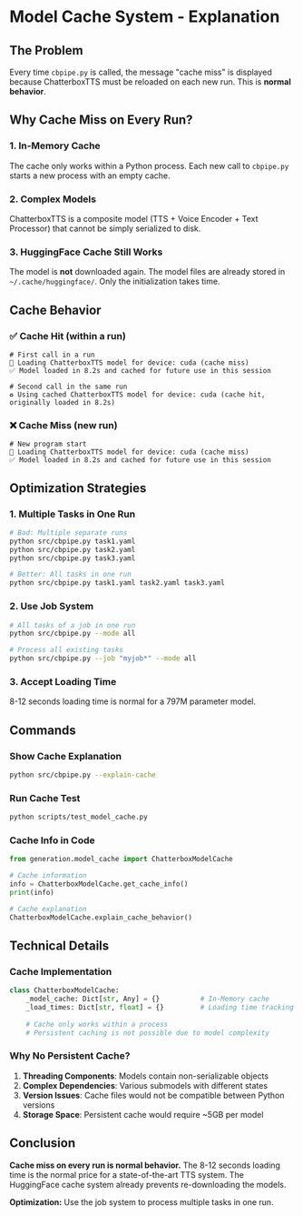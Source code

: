 # Model Cache System - Explanation

## The Problem

Every time `cbpipe.py` is called, the message "cache miss" is displayed because ChatterboxTTS must be reloaded on each new run. This is **normal behavior**.

## Why Cache Miss on Every Run?

### 1. **In-Memory Cache**
The cache only works within a Python process. Each new call to `cbpipe.py` starts a new process with an empty cache.

### 2. **Complex Models**
ChatterboxTTS is a composite model (TTS + Voice Encoder + Text Processor) that cannot be simply serialized to disk.

### 3. **HuggingFace Cache Still Works**
The model is **not** downloaded again. The model files are already stored in `~/.cache/huggingface/`. Only the initialization takes time.

## Cache Behavior

### ✅ Cache Hit (within a run)
```
# First call in a run
🔄 Loading ChatterboxTTS model for device: cuda (cache miss)
✅ Model loaded in 8.2s and cached for future use in this session

# Second call in the same run
♻️ Using cached ChatterboxTTS model for device: cuda (cache hit, originally loaded in 8.2s)
```

### ❌ Cache Miss (new run)
```
# New program start
🔄 Loading ChatterboxTTS model for device: cuda (cache miss)
✅ Model loaded in 8.2s and cached for future use in this session
```

## Optimization Strategies

### 1. **Multiple Tasks in One Run**
```bash
# Bad: Multiple separate runs
python src/cbpipe.py task1.yaml
python src/cbpipe.py task2.yaml
python src/cbpipe.py task3.yaml

# Better: All tasks in one run
python src/cbpipe.py task1.yaml task2.yaml task3.yaml
```

### 2. **Use Job System**
```bash
# All tasks of a job in one run
python src/cbpipe.py --mode all

# Process all existing tasks
python src/cbpipe.py --job "myjob*" --mode all
```

### 3. **Accept Loading Time**
8-12 seconds loading time is normal for a 797M parameter model.

## Commands

### Show Cache Explanation
```bash
python src/cbpipe.py --explain-cache
```

### Run Cache Test
```bash
python scripts/test_model_cache.py
```

### Cache Info in Code
```python
from generation.model_cache import ChatterboxModelCache

# Cache information
info = ChatterboxModelCache.get_cache_info()
print(info)

# Cache explanation
ChatterboxModelCache.explain_cache_behavior()
```

## Technical Details

### Cache Implementation
```python
class ChatterboxModelCache:
    _model_cache: Dict[str, Any] = {}          # In-Memory cache
    _load_times: Dict[str, float] = {}         # Loading time tracking
    
    # Cache only works within a process
    # Persistent caching is not possible due to model complexity
```

### Why No Persistent Cache?
1. **Threading Components**: Models contain non-serializable objects
2. **Complex Dependencies**: Various submodels with different states
3. **Version Issues**: Cache files would not be compatible between Python versions
4. **Storage Space**: Persistent cache would require ~5GB per model

## Conclusion

**Cache miss on every run is normal behavior.** The 8-12 seconds loading time is the normal price for a state-of-the-art TTS system. The HuggingFace cache system already prevents re-downloading the models.

**Optimization:** Use the job system to process multiple tasks in one run. 